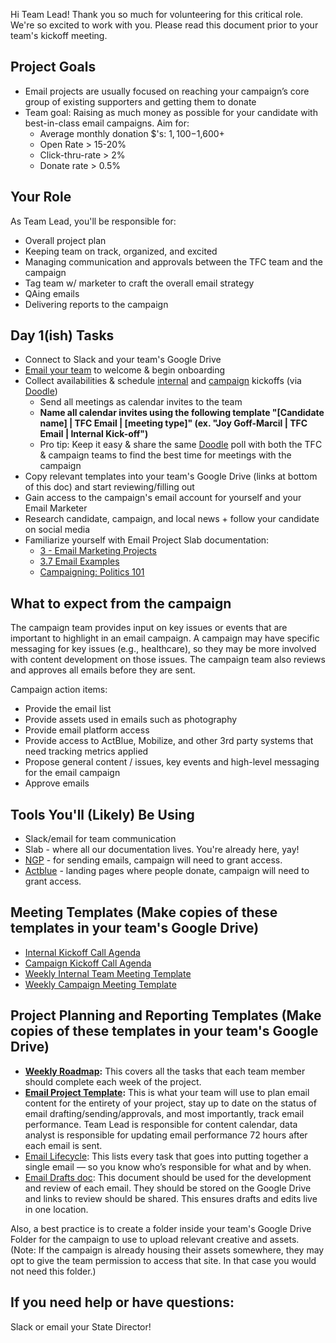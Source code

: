 Hi Team Lead! Thank you so much for volunteering for this critical role. We&#39;re so excited to work with you. Please read this document prior to your team&#39;s kickoff meeting.

## Project Goals

- Email projects are usually focused on reaching your campaign’s core group of existing supporters and getting them to donate
- Team goal: Raising as much money as possible for your candidate with best-in-class email campaigns. Aim for: 
    - Average monthly donation $&#39;s: $1,100-$1,600+
    - Open Rate &gt; 15-20%
    - Click-thru-rate &gt; 2%
    - Donate rate &gt; 0.5%

## Your Role

As Team Lead, you&#39;ll be responsible for:

- Overall project plan
- Keeping team on track, organized, and excited
- Managing communication and approvals between the TFC team and the campaign
- Tag team w/ marketer to craft the overall email strategy
- QAing emails
- Delivering reports to the campaign

## Day 1(ish) Tasks

- Connect to Slack and your team&#39;s Google Drive  
- [Email your team](https://www.google.com/url?q=https://docs.google.com/document/d/1EjE23YnqVgIbjSnb4DbtcaMyBzO1RAz7kd0EkMv_jQU/edit%23&sa=D&source=editors&ust=1628784764995615&usg=AOvVaw1jGMImUWnX1Gcxm31bj2Uo) to welcome &amp; begin onboarding  
- Collect availabilities &amp; schedule [internal](https://www.google.com/url?q=https://docs.google.com/document/d/1Onh2Wwss41unqHfJE-anfpasudPo_KnOhJSuN-EeCTE/copy&sa=D&source=editors&ust=1628784764996933&usg=AOvVaw16zIXmGQI9QEZY9DbxW2gr) and [campaign](https://www.google.com/url?q=https://techforcampaigns.slab.com/posts/campaign-kickoff-agenda-template-email-ld6d2e5b&sa=D&source=editors&ust=1628784764997210&usg=AOvVaw0g0cdiOFsycHgie74BMxFG) kickoffs (via [Doodle](https://www.google.com/url?q=https://doodle.com/&sa=D&source=editors&ust=1628784764995952&usg=AOvVaw0vh7D5zHJ8Q-QhjCSZlCAa))
    - Send all meetings as calendar invites to the team
    - **Name all calendar invites using the following template &quot;[Candidate name] | TFC Email | [meeting type]&quot; (ex. &quot;Joy Goff-Marcil | TFC Email | Internal Kick-off&quot;)**
    - Pro tip: Keep it easy &amp; share the same [Doodle](https://doodle.com/) poll with both the TFC &amp; campaign teams to find the best time for meetings with the campaign
- Copy relevant templates into your team&#39;s Google Drive (links at bottom of this doc) and start reviewing/filling out 
- Gain access to the campaign&#39;s email account for yourself and your Email Marketer 
- Research candidate, campaign, and local news + follow your candidate on social media
- Familiarize yourself with Email Project Slab documentation:
    - [3 - Email Marketing Projects](https://techforcampaigns.slab.com/topics/87535887)
    - [3.7 Email Examples](https://techforcampaigns.slab.com/topics/owns2t04)
    - [Campaigning: Politics 101](https://techforcampaigns.slab.com/posts/d4db6065)

## What to expect from the campaign

The campaign team provides input on key issues or events that are important to highlight in an email campaign. A campaign may have specific messaging for key issues (e.g., healthcare), so they may be more involved with content development on those issues. The campaign team also reviews and approves all emails before they are sent.

Campaign action items:

- Provide the email list
- Provide assets used in emails such as photography
- Provide email platform access
- Provide access to ActBlue, Mobilize, and other 3rd party systems that need tracking metrics applied
- Propose general content / issues, key events and high-level messaging for the email campaign
- Approve emails

## Tools You&#39;ll (Likely) Be Using

- Slack/email for team communication
- Slab - where all our documentation lives. You&#39;re already here, yay!
- [NGP](https://techforcampaigns.slab.com/topics/3-6-ngp-xrr115n3) - for sending emails, campaign will need to grant access.
- [Actblue](https://techforcampaigns.slab.com/posts/act-blue-landing-pages-mxc8a9bc) - landing pages where people donate, campaign will need to grant access.

## Meeting Templates (Make copies of these templates in your team&#39;s Google Drive)

- [Internal Kickoff Call Agenda](https://docs.google.com/document/d/1Onh2Wwss41unqHfJE-anfpasudPo_KnOhJSuN-EeCTE/copy)
- [Campaign Kickoff Call Agenda](https://techforcampaigns.slab.com/posts/campaign-kickoff-agenda-template-email-ld6d2e5b)
- [Weekly Internal Team Meeting Template](https://docs.google.com/document/d/19h3quvbP_teXs3x4doXGZ6npaG6wylP6ePj4OD3wsFA/copy)
- [Weekly Campaign Meeting Template](https://docs.google.com/document/d/1EqnlcNkNL-LkaKl5uIMMeJ25bcTJ4jTWcRQQAzpyL7w/edit?usp=sharing)

## Project Planning and Reporting Templates (Make copies of these templates in your team&#39;s Google Drive)

- [**Weekly Roadmap**](https://techforcampaigns.slab.com/posts/weekly-roadmap-email-projects-wecin90n)**:** This covers all the tasks that each team member should complete each week of the project. 
- [**Email Project Template**](https://docs.google.com/spreadsheets/d/10NrvZzVkUPXO2Fy77_oo5eRuF9nWG1AGuGckL1UeAEg/copy)**:** This is what your team will use to plan email content for the entirety of your project, stay up to date on the status of email drafting/sending/approvals, and most importantly, track email performance. Team Lead is responsible for content calendar, data analyst is responsible for updating email performance 72 hours after each email is sent. 
- [Email Lifecycle](https://docs.google.com/document/d/1dah-cEAMNug7kUNbFK_dQl9lBemkVo19sghk1Ecutrw/copy): This lists every task that goes into putting together a single email — so you know who’s responsible for what and by when.
- [Email Drafts doc](https://docs.google.com/document/d/1XACdtrm4d4T6NWTOqzSYSGgphJ3RPP0s2UrWV_w2EnQ/copy): This document should be used for the development and review of each email. They should be stored on the Google Drive and links to review should be shared. This ensures drafts and edits live in one location.

Also, a best practice is to create a folder inside your team&#39;s Google Drive Folder for the campaign to use to upload relevant creative and assets. (Note: If the campaign is already housing their assets somewhere, they may opt to give the team permission to access that site. In that case you would not need this folder.)

## If you need help or have questions:

Slack or email your State Director!
